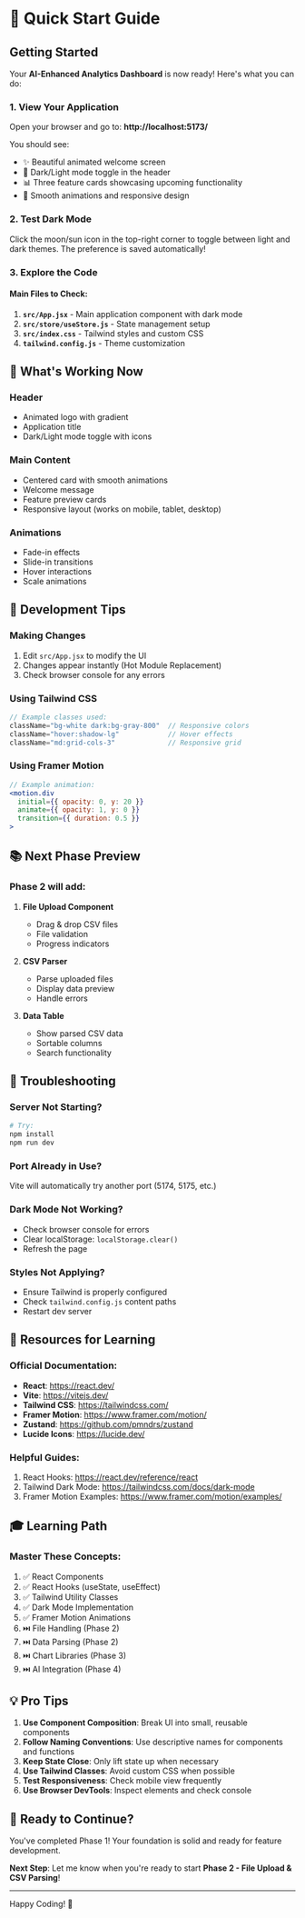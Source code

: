 # 🎯 Quick Start Guide

## Getting Started

Your **AI-Enhanced Analytics Dashboard** is now ready! Here's what you can do:

### 1. **View Your Application**
Open your browser and go to: **http://localhost:5173/**

You should see:
- ✨ Beautiful animated welcome screen
- 🌙 Dark/Light mode toggle in the header
- 📊 Three feature cards showcasing upcoming functionality
- 🎨 Smooth animations and responsive design

### 2. **Test Dark Mode**
Click the moon/sun icon in the top-right corner to toggle between light and dark themes. The preference is saved automatically!

### 3. **Explore the Code**

#### Main Files to Check:
1. **`src/App.jsx`** - Main application component with dark mode
2. **`src/store/useStore.js`** - State management setup
3. **`src/index.css`** - Tailwind styles and custom CSS
4. **`tailwind.config.js`** - Theme customization

## 🎨 What's Working Now

### Header
- Animated logo with gradient
- Application title
- Dark/Light mode toggle with icons

### Main Content
- Centered card with smooth animations
- Welcome message
- Feature preview cards
- Responsive layout (works on mobile, tablet, desktop)

### Animations
- Fade-in effects
- Slide-in transitions
- Hover interactions
- Scale animations

## 🔧 Development Tips

### Making Changes
1. Edit `src/App.jsx` to modify the UI
2. Changes appear instantly (Hot Module Replacement)
3. Check browser console for any errors

### Using Tailwind CSS
```jsx
// Example classes used:
className="bg-white dark:bg-gray-800"  // Responsive colors
className="hover:shadow-lg"            // Hover effects
className="md:grid-cols-3"             // Responsive grid
```

### Using Framer Motion
```jsx
// Example animation:
<motion.div
  initial={{ opacity: 0, y: 20 }}
  animate={{ opacity: 1, y: 0 }}
  transition={{ duration: 0.5 }}
>
```

## 📚 Next Phase Preview

### Phase 2 will add:
1. **File Upload Component**
   - Drag & drop CSV files
   - File validation
   - Progress indicators

2. **CSV Parser**
   - Parse uploaded files
   - Display data preview
   - Handle errors

3. **Data Table**
   - Show parsed CSV data
   - Sortable columns
   - Search functionality

## 🐛 Troubleshooting

### Server Not Starting?
```bash
# Try:
npm install
npm run dev
```

### Port Already in Use?
Vite will automatically try another port (5174, 5175, etc.)

### Dark Mode Not Working?
- Check browser console for errors
- Clear localStorage: `localStorage.clear()`
- Refresh the page

### Styles Not Applying?
- Ensure Tailwind is properly configured
- Check `tailwind.config.js` content paths
- Restart dev server

## 📖 Resources for Learning

### Official Documentation:
- **React**: https://react.dev/
- **Vite**: https://vitejs.dev/
- **Tailwind CSS**: https://tailwindcss.com/
- **Framer Motion**: https://www.framer.com/motion/
- **Zustand**: https://github.com/pmndrs/zustand
- **Lucide Icons**: https://lucide.dev/

### Helpful Guides:
1. React Hooks: https://react.dev/reference/react
2. Tailwind Dark Mode: https://tailwindcss.com/docs/dark-mode
3. Framer Motion Examples: https://www.framer.com/motion/examples/

## 🎓 Learning Path

### Master These Concepts:
1. ✅ React Components
2. ✅ React Hooks (useState, useEffect)
3. ✅ Tailwind Utility Classes
4. ✅ Dark Mode Implementation
5. ✅ Framer Motion Animations
6. ⏭️ File Handling (Phase 2)
7. ⏭️ Data Parsing (Phase 2)
8. ⏭️ Chart Libraries (Phase 3)
9. ⏭️ AI Integration (Phase 4)

## 💡 Pro Tips

1. **Use Component Composition**: Break UI into small, reusable components
2. **Follow Naming Conventions**: Use descriptive names for components and functions
3. **Keep State Close**: Only lift state up when necessary
4. **Use Tailwind Classes**: Avoid custom CSS when possible
5. **Test Responsiveness**: Check mobile view frequently
6. **Use Browser DevTools**: Inspect elements and check console

## 🚀 Ready to Continue?

You've completed Phase 1! Your foundation is solid and ready for feature development.

**Next Step**: Let me know when you're ready to start **Phase 2 - File Upload & CSV Parsing**!

---

Happy Coding! 🎉
